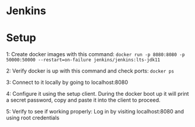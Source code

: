 # Jenkins
# Setup
1: Create docker images with this command: `docker run -p 8080:8080 -p 50000:50000 --restart=on-failure jenkins/jenkins:lts-jdk11`

2: Verify docker is up with this command and check ports: `docker ps`

3: Connect to it locally by going to localhost:8080

4: Configure it using the setup client. During the docker boot up it will print a secret password, copy and paste it into the client to proceed.

5: Verify to see if working properly: Log in by visiting localhost:8080 and using root credentials
